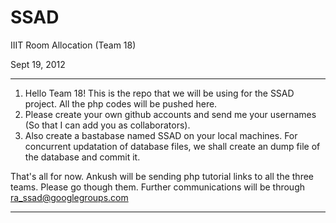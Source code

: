 SSAD
====

IIIT Room Allocation (Team 18)

Sept 19, 2012

---------------------------------------------------------------------------

1. Hello Team 18! This is the repo that we will be using for the SSAD project. All the php codes will be pushed here. 
2. Please create your own github accounts and send me your usernames (So that I can add you as collaborators). 
3. Also create a bastabase named SSAD on your local machines. For concurrent updatation of database files, we shall 
   create an dump file of the database and commit it.

That's all for now. Ankush will be sending php tutorial links to all the three teams. Please go though them.
Further communications will be through ra_ssad@googlegroups.com

---------------------------------------------------------------------------